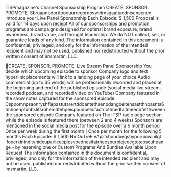 ITSPmagazine's Channel Sponsorship Program
CREATE. SPONSOR. PROMOTE.
Sbruapnpdorttooouurrcgornovweirnsgaatiuodnisenacned introduce your
Live Panel Sponsorship
Each Episode: $ 1,500
Proposal is valid for 14 days upon receipt All of our sponsorships and promotion programs are campaigns designed for optimal brand exposure, brand awareness, brand value, and thought leadership. We do NOT collect, sell, or guarantee leads of any kind.
The information contained in this document is confidential, privileged, and only for the information of the intended recipient and may not be used, published nor redistributed without the prior written consent of imsmartin, LLC.

CREATE. SPONSOR. PROMOTE.
Live Stream Panel Sponsorship
You decide which upcoming episode to sponsor
Company logo and text hyperlink placements will link to a landing page of your choice Audio commercial (up to 35 words) will be professionally recorded and placed at the beginning and end of the published episode (social media live stream, recorded podcast, and recorded video on YouTube) Company featured in the show notes captured for the sponsored episode Cspoomnpsaonryshfiepastutarertddoantethaenpdangoeltehsastthhoasnts6 tmhoenptuhbslifsrohemdtehpeispoudbelicfaotriothnedtaitmeeobfetthweeen the sponsored episode Company featured on The ITSP radio page section while the episode is featured there (between 2 and 4 weeks) Sponsors are mentioned in the social media post for the episode over a 6 month period
Once per week during the first month | Once per month for the following 5 months
Each Episode: $ 1,500 NmOoTreE:eAplitshooduegshyporuicwinilgl lfoocrkininditvhideuparliceepiesvoednesifatrheespurbicjeecgtoteoscuhpange - by reserving one or
Custom Programs And Bundles Available Upon Request
The information contained in this document is confidential, privileged, and only for the information of the intended recipient and may not be used, published nor redistributed without the prior written consent of imsmartin, LLC.

